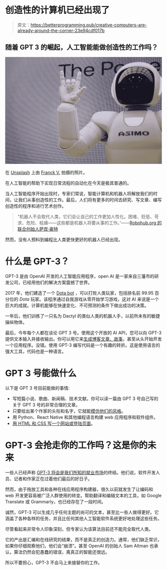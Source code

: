 # 创造性的计算机已经出现了

> 原文：<https://betterprogramming.pub/creative-computers-are-already-around-the-corner-23e94cdf017b>

## 随着 GPT 3 的崛起，人工智能能做创造性的工作吗？

![](img/e06bfac20f219092783b34b11bf9693f.png)

在 [Unsplash](http://unsplash.com/) 上由 [Franck V.](https://unsplash.com/photos/g29arbbvPjo) 拍摄的照片。

在人工智能的帮助下实现日常流程的自动化在今天是极其普通的。

当人工智能程序开始出现时，专家们常说，智能计算机和机器人将解放我们的时间，让我们从事创造性的工作。最后，人们将有更多的时间去研究、写文章、编写创造性的程序和进行艺术创作。

> “机器人不会取代人类，它们会让自己的工作更加人性化。困难、贬低、苛求、危险、枯燥——这些都是机器人将要从事的工作。’——[Robohub.org 的联合创始人萨宾·豪特](https://analyticsindiamag.com/ten-famous-quotes-about-artificial-intelligence/)

然而，没有人预料到编程比人类更快更好的机器人已经出现。

# 什么是 GPT-3？

GPT-3 是由 OpenAI 开发的人工智能应用程序，open AI 是一家来自三藩市的研发公司，已经用他们的解决方案震撼了世界。

2017 年，他们建造了一个 [Dota bot](https://openai.com/blog/dota-2/) ，可以打败人类玩家，包括排名前 99.95 百分位的 *Dota* 玩家。该程序通过自我游戏从零开始学习游戏，这对 AI 来说是一个巨大的成就。计算机能够在快速变化、不可预测的条件下做出成功的决策。

一年后，他们训练了一只名为 Dactyl 的类似人类的机器人手，以前所未有的敏捷操纵物体。

最后，今年每个人都在谈论 GPT 3 号。使用这个开放的 AI API，您可以向 GPT-3 提供文本输入并接收输出。你可以用它来[生成博客文章、故事](https://medium.com/towards-artificial-intelligence/crazy-gpt-3-use-cases-232c22142044)，甚至从头开始开发一个应用程序。没错。使用 GPT-3 编写代码是一个有趣的转折。这是使用语言的强大工具，代码也是一种语言。

# GPT 3 号能做什么

以下是 GPT 3 号目前能做的事情:

*   写短篇小说、歌曲、新闻稿、技术文献。你可以读一篇由 GPT 3 号自己写的关于 GPT 3 号的非常合理的文章。
*   只要给出某个作家的头衔和名字，它就能[模仿他们的风格](https://arr.am/2020/07/09/gpt-3-an-ai-thats-eerily-good-at-writing-almost-anything/)。
*   用 Python、React Native 和其他编程语言构建 web 应用程序和软件组件。
*   [用 HTML 和 CSS 写一个网站或登陆页面](https://twitter.com/sharifshameem/status/1282676454690451457)。

# GPT-3 会抢走你的工作吗？这是你的未来

一些人已经声称 [GPT-3 将会是我们所知的就业市场](https://analyticsindiamag.com/5-jobs-that-gpt-3-might-challenge/)的终结。他们说，软件开发人员、记者和作家正在过着他们最后的好日子。

然而，由于拖放工具和各种在线应用程序构建器，很久以前就发生了让编码和 web 开发更容易被广泛人群使用的转变。帮助翻译和编辑文本的工具，如 Google Translate 或 Grammarly，也已经存在了一段时间。

诚然，GPT-3 可以生成几乎任何主题的尚可的文本，甚至比一些人做得更好。它涵盖了各种各样的任务，并且比任何其他人工智能软件系统更好地处理这些任务。

尽管看起来非常令人印象深刻，但专家认为该算法目前还不能完全取代人类。

它的产出是汇编和在线研究的结果，而不是真正的创造力。通常，他们缺乏常识，如果你仔细观察他们，他们会“崩溃”。甚至 OpenAI 的创始人 Sam Altman 也承认，算法仍然会犯愚蠢的错误，离真正的智能还很远。

所以不要担心，GPT-3 不会马上来接替你的工作。